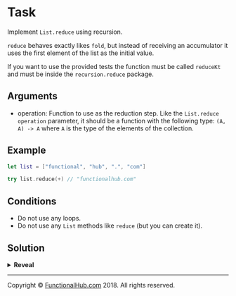 # Task

Implement `List.reduce` using recursion.

`reduce` behaves exactly likes `fold`, but instead of receiving an accumulator it uses the first element of the list as the initial value.

If you want to use the provided tests the function must be called `reduceKt` and must be inside the `recursion.reduce` package.

## Arguments

* operation: Function to use as the reduction step. Like the `List.reduce` `operation` parameter, it should be a function with the following type: `(A, A) -> A` where `A` is the type of the elements of the collection.

## Example

```swift
let list = ["functional", "hub", ".", "com"]

try list.reduce(+) // "functionalhub.com" 
```

## Conditions

* Do not use any loops.
* Do not use any `List` methods like `reduce` (but you can create it).

## Solution

<details><summary><strong>Reveal</strong></summary><p>

---
```swift
enum ReduceError: Error {
	case listCannotBeEmpty
}

extension Array {
	func reduceWithAcc<A>(acc: A, operation: (A, Element) -> A) -> A {
		guard !isEmpty else {
			return acc
		}

		let (head, tail) = (self[0], Array(self[1...]))

		return tail.reduceWithAcc(acc: operation(acc, head), operation: operation)
	}

	func reduce(_ operation: (Element, Element) -> Element) throws -> Element {
		guard !isEmpty else {
			throw ReduceError.listCannotBeEmpty
		}

		let (head, tail) = (self[0], Array(self[1...]))

		return tail.reduceWithAcc(acc: head, operation: operation)
	}
}
```

</p></details>

---

Copyright © [FunctionalHub.com](http://functionalhub.com) 2018. All rights reserved.